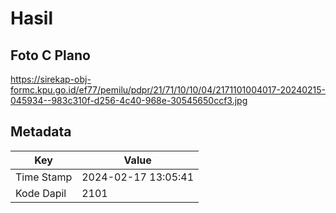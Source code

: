 # Hasil

## Foto C Plano

https://sirekap-obj-formc.kpu.go.id/ef77/pemilu/pdpr/21/71/10/10/04/2171101004017-20240215-045934--983c310f-d256-4c40-968e-30545650ccf3.jpg


## Metadata

| Key        | Value               |
| ---------- | ------------------- |
| Time Stamp | 2024-02-17 13:05:41 |
| Kode Dapil | 2101                |



